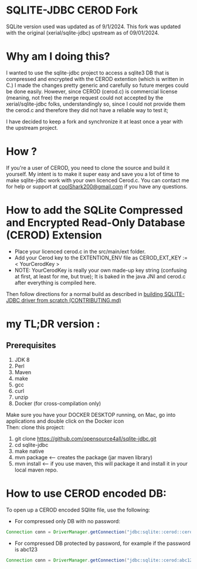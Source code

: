 SQLITE-JDBC CEROD Fork 
========================================
SQLite version used was updated as of 9/1/2024.
This fork was updated with the original (xerial/sqlite-jdbc) upstream as of 09/01/2024. 

Why am I doing this? 
====
I wanted to use the sqlite-jdbc project to access a sqlite3 DB that is compressed and encrypted with the CEROD extention (which is written in C.) I made the changes pretty generic and carefully so future merges could be done easily.
However, since CEROD (cerod.c) is commercial license (meaning, not free) the merge request could not accepted by the xerial/sqlite-jdbc folks, understandingly so, since I could not provide them the cerod.c and 
therefore they did not have a reliable way to test it; 

I have decided to keep a fork and synchronize it at least once a year with the upstream project.   


How ?
==== 
If you're a user of CEROD, you need to clone the source and build it yourself. 
My intent is to make it super easy and save you a lot of time to make sqlite-jdbc work with your own licenced Cerod.c. 
You can contact me for help or support at coolShark200@gmail.com if you have any questions.

How to add the SQLite Compressed and Encrypted Read-Only Database (CEROD) Extension
===================================================================================

* Place your licenced cerod.c in the src/main/ext folder. 
* Add your Cerod key to the EXTENTION_ENV file as CEROD_EXT_KEY := < YourCerodKey >
* NOTE: YourCerodKey is really your own made-up key string (confusing at first, at least for me, but true);  It is baked in the java JNI and cerod.c after everything is compiled here. 

Then follow directions for a normal build as described in [building SQLITE-JDBC driver from scratch (CONTRIBUTING.md)](CONTRIBUTING.md)

my TL;DR version :
====
## Prerequisites

1. JDK 8
2. Perl
3. Maven
4. make
5. gcc
6. curl
7. unzip
8. Docker (for cross-compilation only)

Make sure you have your DOCKER DESKTOP running, on Mac, go into applications and double click on the Docker icon <br> 
Then: clone this project:

1. git clone https://github.com/opensource4all/sqlite-jdbc.git
2. cd sqlite-jdbc
3. make native 
4. mvn package  <-- creates the package (jar maven library)
5. mvn install  <-- if you use maven, this will package it and install it in your local maven repo. 

How to use CEROD encoded DB:
=====================================

To open up a CEROD encoded SQlite file, use the following:
  
* For compressed only DB with no password:
```java 
Connection conn = DriverManager.getConnection("jdbc:sqlite::cerod::cerod.db"); 
```
* For compressed DB protected by password, for example if the password is abc123
```java 
Connection conn = DriverManager.getConnection("jdbc:sqlite::cerod:abc123:cerod.db");
```
